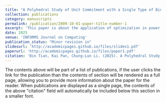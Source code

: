 ```yaml
---
title: "A Polyhedral Study of Unit Commitment with a Single Type of Binary Variables"
collection: publications
category: manuscripts
permalink: /publication/2009-10-01-paper-title-number-1
excerpt: 'This paper is about the application of optimization in power systems.'
date: 2025
venue: 'INFORMS Journal on Computing'
publication_status: "Minor revision in"
slidesurl: 'http://academicpages.github.io/files/slides1.pdf'
paperurl: 'http://academicpages.github.io/files/paper1.pdf'
citation: 'Bin Tian, Kai Pan, Chung-Lun Li. (2025). A Polyhedral Study of Unit Commitment with a Single Type of Binary Variables.'
---
```


The contents above will be part of a list of publications, if the user clicks the link for the publication than the contents of section will be rendered as a full page, allowing you to provide more information about the paper for the reader. When publications are displayed as a single page, the contents of the above "citation" field will automatically be included below this section in a smaller font.
